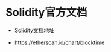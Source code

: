 

# Solidity官方文档

+ [Solidity文档地址](https://docs.soliditylang.org/zh/v0.8.20/introduction-to-smart-contracts.html)

+ https://etherscan.io/chart/blocktime